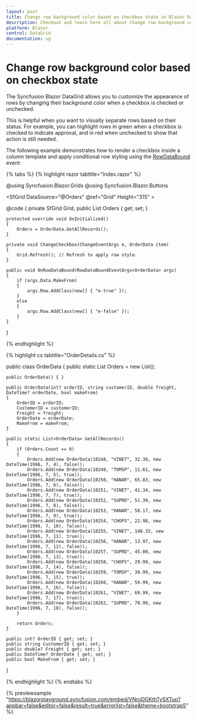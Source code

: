 ```yaml
---
layout: post
title: Change row background color based on checkbox state in Blazor DataGrid | Syncfusion
description: Checkout and learn here all about Change row background color based on checkbox state in Syncfusion Blazor DataGrid and more.
platform: Blazor
control: DataGrid
documentation: ug
---
```


# Change row background color based on checkbox state

The Syncfusion Blazor DataGrid allows you to customize the appearance of rows by changing their background color when a checkbox is checked or unchecked.

This is helpful when you want to visually separate rows based on their status. For example, you can highlight rows in green when a checkbox is checked to indicate approval, and in red when unchecked to show that action is still needed.

The following example demonstrates how to render a checkbox inside a column template and apply conditional row styling using the [RowDataBound](https://help.syncfusion.com/cr/blazor/Syncfusion.Blazor.Grids.GridEvents-1.html#Syncfusion_Blazor_Grids_GridEvents_1_RowDataBound) event:

{% tabs %}
{% highlight razor tabtitle="Index.razor" %}

@using Syncfusion.Blazor.Grids
@using Syncfusion.Blazor.Buttons

<SfGrid DataSource="@Orders" @ref="Grid" Height="315" >
    <GridEvents RowDataBound="OnRowDataBound" TValue="OrderData"></GridEvents>
    <GridColumns>
        <GridColumn HeaderText="Select" Width="100">
            <Template>
                @{
                    var item = (context as OrderData);
                }
                <SfCheckBox @bind-Checked="item.MakeFrom" @onchange="@(e => ChangeCheckbox(e, item))"></SfCheckBox>
            </Template>
        </GridColumn>
        <GridColumn Field=@nameof(OrderData.OrderID) HeaderText="Order ID" TextAlign="TextAlign.Right" Width="90"></GridColumn>
        <GridColumn Field=@nameof(OrderData.CustomerID) HeaderText="Customer ID" Width="150"></GridColumn>
        <GridColumn Field=@nameof(OrderData.Freight) HeaderText="Freight" TextAlign="TextAlign.Right" Format="C2" Width="130"></GridColumn>
        <GridColumn Field=@nameof(OrderData.OrderDate) HeaderText="Order Date" Format="d" Type="ColumnType.Date" Width="130"></GridColumn>
    </GridColumns>
</SfGrid>

<style>
    .e-true {
        background-color: lightgreen;
    }

    .e-false {
        background-color: lightcoral;
    }
</style>

@code {
    private SfGrid<OrderData> Grid;
    public List<OrderData> Orders { get; set; }

    protected override void OnInitialized()
    {
        Orders = OrderData.GetAllRecords();
    }

    private void ChangeCheckbox(ChangeEventArgs e, OrderData item)
    {
        Grid.Refresh(); // Refresh to apply row style.
    }

    public void OnRowDataBound(RowDataBoundEventArgs<OrderData> args)
    {
        if (args.Data.MakeFrom)
        {
            args.Row.AddClass(new[] { "e-true" });
        }
        else
        {
            args.Row.AddClass(new[] { "e-false" });
        }
    }
}


{% endhighlight %}

{% highlight cs tabtitle="OrderDetails.cs" %}

public class OrderData
{
    public static List<OrderData> Orders = new List<OrderData>();

    public OrderData() { }

    public OrderData(int? orderID, string customerID, double freight, DateTime? orderDate, bool makeFrom)
    {
        OrderID = orderID;
        CustomerID = customerID;
        Freight = freight;
        OrderDate = orderDate;
        MakeFrom = makeFrom;
    }

    public static List<OrderData> GetAllRecords()
    {
        if (Orders.Count == 0)
        {
            Orders.Add(new OrderData(10248, "VINET", 32.38, new DateTime(1996, 7, 4), false));
            Orders.Add(new OrderData(10249, "TOMSP", 11.61, new DateTime(1996, 7, 5), true));
            Orders.Add(new OrderData(10250, "HANAR", 65.83, new DateTime(1996, 7, 6), false));
            Orders.Add(new OrderData(10251, "VINET", 41.34, new DateTime(1996, 7, 7), true));
            Orders.Add(new OrderData(10252, "SUPRD", 51.30, new DateTime(1996, 7, 8), false));
            Orders.Add(new OrderData(10253, "HANAR", 58.17, new DateTime(1996, 7, 9), true));
            Orders.Add(new OrderData(10254, "CHOPS", 22.98, new DateTime(1996, 7, 10), false));
            Orders.Add(new OrderData(10255, "VINET", 148.33, new DateTime(1996, 7, 11), true));
            Orders.Add(new OrderData(10256, "HANAR", 13.97, new DateTime(1996, 7, 12), false));
            Orders.Add(new OrderData(10257, "SUPRD", 45.00, new DateTime(1996, 7, 13), true));
            Orders.Add(new OrderData(10258, "CHOPS", 29.99, new DateTime(1996, 7, 14), false));
            Orders.Add(new OrderData(10259, "TOMSP", 39.99, new DateTime(1996, 7, 15), true));
            Orders.Add(new OrderData(10260, "HANAR", 59.99, new DateTime(1996, 7, 16), false));
            Orders.Add(new OrderData(10261, "VINET", 69.99, new DateTime(1996, 7, 17), true));
            Orders.Add(new OrderData(10262, "SUPRD", 79.99, new DateTime(1996, 7, 18), false));
        }

        return Orders;
    }

    public int? OrderID { get; set; }
    public string CustomerID { get; set; }
    public double? Freight { get; set; }
    public DateTime? OrderDate { get; set; }
    public bool MakeFrom { get; set; } 
}

{% endhighlight %}
{% endtabs %}

{% previewsample "https://blazorplayground.syncfusion.com/embed/VNroDGKthTySXTup?appbar=false&editor=false&result=true&errorlist=false&theme=bootstrap5" %}